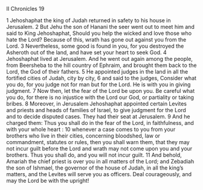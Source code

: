 II Chronicles 19

1	Jehoshaphat the king of Judah returned in safety to his house in Jerusalem.
2	But Jehu the son of Hanani the seer went out to meet him and said to King Jehoshaphat, Should you help the wicked and love those who hate the Lord? Because of this, wrath has gone out against you from the Lord.
3	Nevertheless, some good is found in you, for you destroyed the Asheroth out of the land, and have set your heart to seek God.
4	Jehoshaphat lived at Jerusalem. And he went out again among the people, from Beersheba to the hill country of Ephraim, and brought them back to the Lord, the God of their fathers.
5	He appointed judges in the land in all the fortified cities of Judah, city by city,
6	and said to the judges, Consider what you do, for you judge not for man but for the Lord. He is with you in giving judgment.
7	Now then, let the fear of the Lord be upon you. Be careful what you do, for there is no injustice with the Lord our God, or partiality or taking bribes.
8	Moreover, in Jerusalem Jehoshaphat appointed certain Levites and priests and heads of families of Israel, to give judgment for the Lord and to decide disputed cases. They had their seat at Jerusalem.
9	And he charged them: Thus you shall do in the fear of the Lord, in faithfulness, and with your whole heart :
10	whenever a case comes to you from your brothers who live in their cities, concerning bloodshed, law or commandment, statutes or rules, then you shall warn them, that they may not incur guilt before the Lord and wrath may not come upon you and your brothers. Thus you shall do, and you will not incur guilt.
11	And behold, Amariah the chief priest is over you in all matters of the Lord; and Zebadiah the son of Ishmael, the governor of the house of Judah, in all the king’s matters, and the Levites will serve you as officers. Deal courageously, and may the Lord be with the upright!


